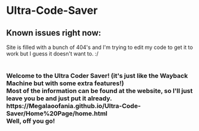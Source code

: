 # Ultra-Code-Saver
<h2>Known issues right now:</h2>
  Site is filled with a bunch of 404's and I'm trying to edit my code to get it to work but I guess it doesn't want to. :/
<br><br>
<h3>
Welcome to the Ultra Coder Saver! (it's just like the Wayback Machine but with some extra features!)
<br>
Most of the information can be found at the website, so I'll just leave you be and just put it already.
<br>
https://Megalaoofania.github.io/Ultra-Code-Saver/Home%20Page/home.html
<br>
Well, off you go!
</h3>

